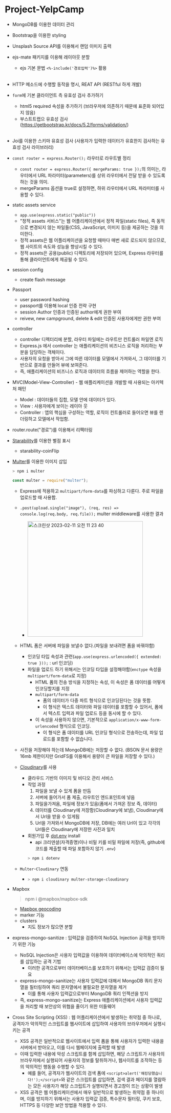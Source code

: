 # Project-YelpCamp

- MongoDB를 이용한 데이터 관리

- Bootstrap을 이용한 styling

- Unsplash Source API를 이용해서 랜덤 이미지 출력

- ejs-mate 패키지를 이용해 레이아웃 분할

  - ejs 기본 문법 `<%-include('경로입력')%>` 활용 <br><br>

- HTTP 메소드에 수행할 동작을 명시, REAT API (RESTful 하게 개발)

- `form`에 기본 클라이언트 측 유효성 검사 추가하기

  - html5 required 속성을 추가하기 (브라우저에 의존하기 때문에 표준화 되어있지 않음)
  - 부스트트랩으 유효성 검사 (https://getbootstrap.kr/docs/5.2/forms/validation/) <br><br>

- Joi를 이용한 스키마 유효성 검사 (사용자가 입력한 데이터가 유효한지 검사하는 유효성 검사 라이브러리)

- `const router = express.Router();` 라우터로 라우트별 정리

  - `const router = express.Router({ mergeParams: true });`의 의미는, 라우터에서 URL 파라미터(parameters)를 상위 라우터에서 전달 받을 수 있도록 하는 것을 의미.
  - mergeParams 옵션을 true로 설정하면, 하위 라우터에서 URL 파라미터를 사용할 수 있다.

- static assets service

  - `app.use(express.static("public"))`
  - "정적 assets 서비스"는 웹 어플리케이션에서 정적 파일(static files), 즉 동적으로 변경되지 않는 파일들(CSS, JavaScript, 이미지 등)을 제공하는 것을 의미한다.
  - 정적 assets은 웹 어플리케이션을 요청할 때마다 매번 새로 로드되지 않으므로, 웹 사이트의 속도와 성능을 향상시킬 수 있다.
  - 정적 assets은 공용(public) 디렉토리에 저장되어 있으며, Express 라우터를 통해 클라이언트에게 제공될 수 있다.

- session config

  - create flash message

- Passport

  - user password hashing
  - passport를 이용해 local 인증 전략 구현
  - session Author 인증과 인증된 author에게 권한 부여
  - reivew, new campground, delete & edit 인증된 사용자에게만 권한 부여

- controller

  - controller 디렉터리에 분할, 라우터 파일에는 라우트만 컨트롤러 파일엔 로직
  - Express.js 에서 controller 는 애플리케이션의 비즈니스 로직을 처리하는 부분을 담당하는 객체이다.
  - 사용자의 요청을 받아서 그에 따른 데이터를 모델에서 가져와서, 그 데이터를 기반으로 결과를 만들어 뷰에 보여준다.
  - 즉, 애플리케이션의 비즈니스 로직과 데이터의 흐름을 제어하는 역할을 한다.

- MVC(Model-View-Controller) - 웹 애플리케이션을 개발할 때 사용되는 아키텍처 패턴

  - Model : 데이터들의 집합, 모델 안에 데이터가 있다.
  - View : 사용자에게 보이는 레이아 웃
  - Controller : 앱의 핵심을 구성하는 역할, 로직이 컨트롤러로 들어오면 뷰를 렌더링하고 모델에서 작업함.

- router.route("경로")를 이용해서 리팩터링

- [Starability](https://github.com/LunarLogic/starability)를 이용한 별점 표시

  - starability-coinFlip

- [Multer](https://github.com/expressjs/multer)를 이용한 이미지 삽입

  ```bash
  > npm i multer
  ```

  ```javascript
  const multer = require("multer");
  ```

  - Express에 적용하고 `multipart/form-data`를 파싱하고 다룬다. 주로 파일을 업로드할 때 사용함.
  - `.post(upload.single("image"), (req, res) => console.log(req.body, req.file));` multer middleware를 사용한 결과

    - <img width="360" alt="스크린샷 2023-02-11 오전 11 23 40" src="https://user-images.githubusercontent.com/103430498/218234235-4a3764ce-2719-43a6-95be-ee4505fcd3b1.png">

  - HTML 폼은 서버에 파일을 보낼수 없다.(파일을 보내려면 폼을 바꿔야함)

    - 인코딩 타입 속성과 관련(`app.use(express.urlencoded({ extended: true }));` : url 인코딩)
    - 파일을 업로드 하기 위해서는 인코딩 타입을 설정해야함(`enctype` 속성을 `multipart/form-data`로 지정)
      - HTML 폼의 전송 방식을 지정하는 속성, 이 속성은 폼 데이터를 어떻게 인코딩할지를 지정
      - `multipart/form-data`
        - 폼의 데이터가 다중 파트 형식으로 인코딩된다는 것을 뜻함.
        - 이 형식은 텍스트 데이터와 파일 데이터를 포함할 수 있어서, 폼에서 텍스트 입력과 파일 업로드 등을 동시에 할 수 있다.
      - 이 속성을 사용하지 않으면, 기본적으로 `application/x-www-form-urlencoded` 형식으로 인코딩.
        - 이 형식은 폼 데이터를 URL 인코딩 형식으로 전송하는데, 파일 업로드를 포함할 수 없습니다.

  - 사진을 저장해야 하는데 MongoDB에는 저장할 수 없다.
    (BSON 문서 용량은 16mb 제한이지만 GridFS를 이용해서 용량이 큰 파일을 저장할 수 있다.)
  - [Cloudinary](https://cloudinary.com/)를 사용
    - 클라우드 기반의 이미지 및 비디오 관리 서비스
    - 작업 과정
      1. 파일을 보낼 수 있게 폼을 만듬
      2. 서버에 들어가서 폼 제출, 라우트인 엔드포인트에 넣음
      3. 파일을가져옴, 파일에 정보가 있음(폼에서 가져온 정보 즉, 데이터)
      4. 데이터를 Cloudinary에 저장함(Cloudinary에 보냄), Cloudinary에서 Url을 받을 수 있게됨
      5. Url을 가져와서 MongoDB에 저장, DB에는 여러 Url이 있고 각각의 Url들은 Cloudinary에 저장한 사진과 일치
    - 회원가입 후 [dot.env](https://www.npmjs.com/package/dotenv) install
      - api 크리덴셜(자격증명)이나 비밀 키를 비밀 파일에 저장(즉, github에 코드를 제출할 때 파일 포함하지 않기 `.env`)
      ```bash
      > npm i dotenv
      ```
  - `Multer`-`Cloudinary` 연동
    - ```bash
      > npm i cloudinary multer-storage-cloudinary
      ```

- Mapbox

  > npm i @mapbox/mapbox-sdk

  - [Mapbox geocoding](https://github.com/mapbox/mapbox-sdk-js/blob/main/docs/services.md#examples-41)
  - marker 기능
  - clusters
    - 지도 정보가 많으면 분할

- express-mongo-sanitize : 입력값을 검증하여 NoSQL Injection 공격을 방지하기 위한 기능

  - NoSQL Injection은 사용자 입력값을 이용하여 데이터베이스에 악의적인 쿼리를 삽입하는 공격 기법
    - 이러한 공격으로부터 데이터베이스를 보호하기 위해서는 입력값 검증이 필요
  - express-mongo-sanitize는 사용자 입력값에 대해서 MongoDB 쿼리 문자열을 필터링하여 쿼리 문자열에서 불필요한 문자열을 제거
    - 이를 통해 사용자 입력값으로부터 MongoDB 쿼리 인젝션을 방지
  - 즉, express-mongo-sanitize는 Express 애플리케이션에서 사용자 입력값을 처리할 때 보안상의 위협을 줄이기 위한 미들웨어

- Cross Site Scripting (XSS) : 웹 어플리케이션에서 발생하는 취약점 중 하나로, 공격자가 악의적인 스크립트를 웹사이트에 삽입하여 사용자의 브라우저에서 실행시키는 공격
  - XSS 공격은 일반적으로 웹사이트에서 입력 폼을 통해 사용자가 입력한 내용을 서버에서 받아오고, 이를 다시 웹페이지에 출력할 때 발생
  - 이때 입력한 내용에 악성 스크립트를 함께 삽입하면, 해당 스크립트가 사용자의 브라우저에서 실행되어 사용자의 정보를 탈취하거나, 웹사이트를 조작하는 등의 악의적인 행동을 수행할 수 있다.
    - 예를 들어, 공격자가 웹사이트의 검색 폼에 `<script>alert('해킹당했습니다!');</script>`와 같은 스크립트를 삽입하면, 검색 결과 페이지를 열람하는 모든 사용자가 해당 스크립트가 실행되면서 경고창이 뜨는 상황이 발생
  - XSS 공격은 웹 어플리케이션에서 매우 일반적으로 발생하는 취약점 중 하나이며, 이를 방지하기 위해서는 사용자 입력값 검증, 특수문자 필터링, 쿠키 보호, HTTPS 등 다양한 보안 방법을 적용할 수 있다.
